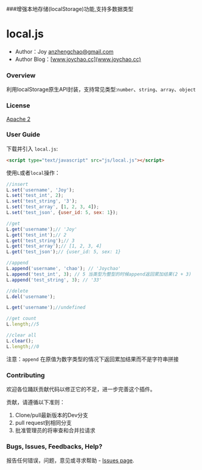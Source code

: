 ###增强本地存储(localStorage)功能,支持多数据类型


# local.js

 * Author：Joy <anzhengchao@gmail.com>
 * Author Blog：[www.joychao.cc](www.joychao.cc)

### Overview

利用localStorage原生API封装，支持常见类型:`number`、`string`、`array`、`object`

### License

[Apache 2](http://www.apache.org/licenses/LICENSE-2.0)

### User Guide

下载并引入 `local.js`:

```html
<script type="text/javascript" src="js/local.js"></script>
```
使用`L`或者`local`操作：

  ```javascript
  //insert
  L.set('username', 'Joy');
  L.set('test_int', 2);
  L.set('test_string', '3');
  L.set('test_array', [1, 2, 3, 4]);
  L.set('test_json', {user_id: 5, sex: 1});

  //get
  L.get('username');// 'Joy'
  L.get('test_int');// 2
  L.get('test_string');// 3
  L.get('test_array');// [1, 2, 3, 4]
  L.get('test_json');// {user_id: 5, sex: 1}

  //append
  L.append('username', 'chao'); // 'Joychao'
  L.append('test_int', 3); // 5 当类型为整型的时候append返回累加结果(2 + 3)
  L.append('test_string', 3); // '33'

  //delete
  L.del('username');

  L.get('username');//undefined

  //get count
  L.length;//5

  //clear all
  L.clear();
  L.length;//0

  ```
注意：`append` 在原值为数字类型的情况下返回累加结果而不是字符串拼接

### Contributing

欢迎各位踊跃贡献代码以修正它的不足，进一步完善这个插件。

贡献，请遵循以下准则：

1. Clone/pull最新版本的Dev分支
2. pull request到相同分支
3. 批准管理员的将审查和合并拉请求


### Bugs, Issues, Feedbacks, Help?

报告任何错误，问题，意见或寻求帮助 - [Issues page](https://github.com/joychao/local.js/issues).

